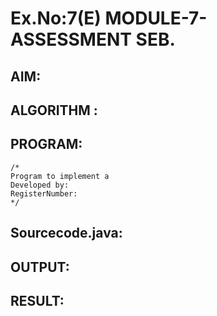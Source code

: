 # Ex.No:7(E)  MODULE-7-ASSESSMENT SEB.

## AIM:

## ALGORITHM :


## PROGRAM:
 ```
/*
Program to implement a 
Developed by: 
RegisterNumber:  
*/
```

## Sourcecode.java:







## OUTPUT:



## RESULT:


